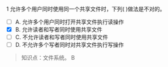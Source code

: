 1
允许多个用户同时使用同一个共享文件时，下列( )做法是不对的。
- [ ] A. 允许多个用户同时打开共享文件执行读操作 
- [x] B. 允许读者和写者同时使用共享文件 
- [ ] C. 不允许读者和写者同时使用共享文件 
- [ ] D.
不允许多个写者同时对共享文件执行写操作

> 知识点：文件系统。
> B
